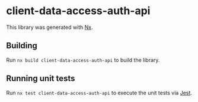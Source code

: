 # client-data-access-auth-api

This library was generated with [Nx](https://nx.dev).

## Building

Run `nx build client-data-access-auth-api` to build the library.

## Running unit tests

Run `nx test client-data-access-auth-api` to execute the unit tests via [Jest](https://jestjs.io).
